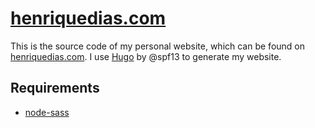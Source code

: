 # [henriquedias.com][1]

This is the source code of my personal website, which can be found on [henriquedias.com][1]. I use [Hugo][2] by @spf13 to generate my website.

## Requirements

+ [node-sass][3]

[1]: https://henriquedias.com
[2]: https://github.com/spf13/hugo
[3]: https://www.npmjs.com/package/node-sass
